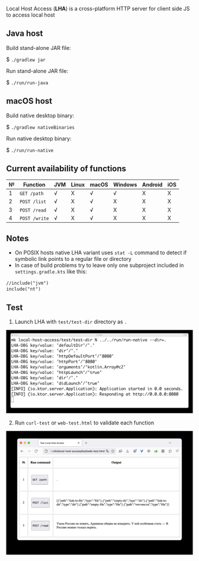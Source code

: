 Local Host Access (**LHA**) is a cross-platform HTTP server
for client side JS to access local host

## Java host

Build stand-alone JAR file:

$ `./gradlew jar`

Run stand-alone JAR file:

$ `./run/run-java`

## macOS host

Build native desktop binary:

$ `./gradlew nativeBinaries`

Run native desktop binary:

$ `./run/run-native`

## Current availability of functions

| № | Function      | JVM | Linux | macOS | Windows | Android | iOS |
|---|---            |---  |---    |---    |---      |---      |---  |
| 1 | `GET /path`   | √   | X     | √     | √       | X       | X   |
| 2 | `POST /list`  | √   | X     | √     | X       | X       | X   |
| 3 | `POST /read`  | √   | X     | √     | X       | X       | X   |
| 4 | `POST /write` | √   | X     | √     | X       | X       | X   |

## Notes

* On POSIX hosts native LHA variant uses `stat -L` command to detect if symbolic link points to a regular file or directory
* In case of build problems try to leave only one subproject included in `settings.gradle.kts` like this:

```
//include("jvm")
include("nt")
```

## Test

1. Launch LHA with `test/test-dir` directory as `.`

![launch-lha][launch-lha]

2. Run `curl-test` or `web-test.html` to validate each function

![web-test][web-test]

[launch-lha]: img/01.launch-lha.jpg
[web-test]: img/02.web-test.jpg
